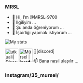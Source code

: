 ### MRSL

- 👋 Hi, I’m @MRSL-9700
- 👀 İlgiliyim ...
- 🌱 Şu anda öğreniyorum ...
- 💞️ İşbirliği yapmak istiyorum ...


![My stats](https://github-readme-stats.vercel.app/api?username=MRSL-9700&show_icons=true&count_private=true)

[<img align="left" alt="utkuali| Discord" width="44px" src="https://i.ibb.co/YtNhB1V/icons8-discord-new-logo-48.png" />][discord]
[<img align="left" alt="Mürsel | Instagram" width="44px" src="https://i.ibb.co/tz8skHM/icons8-instagram-48.png" />][instagram]


- 📫 Bana nasıl ulaşılır ...

### Instagram/35_mursel/
[instagram]: https://www.instagram.com/35_mursel/
